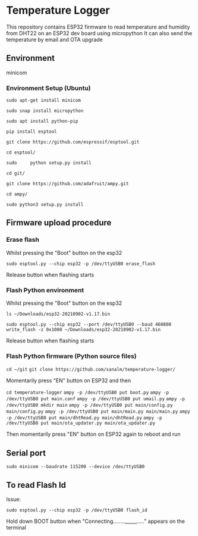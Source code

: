# Temperature Logger
This repository contains ESP32 firmware to read temperature and humidity from DHT22 on an ESP32 dev board using micropython
It can also send the temperature by email and OTA upgrade

## Environment
minicom

### Environment Setup (Ubuntu)
    sudo apt-get install minicom

    sudo snap install micropython

    sudo apt install python-pip

    pip install esptool

    git clone https://github.com/espressif/esptool.git

    cd esptool/

    sudo     python setup.py install

    cd git/

    git clone https://github.com/adafruit/ampy.git

    cd ampy/

    sudo python3 setup.py install

## Firmware upload procedure
### Erase flash

Whilst pressing the "Boot" button on the esp32

  `sudo esptool.py --chip esp32 -p /dev/ttyUSB0 erase_flash`

Release button when flashing starts

### Flash Python environment

Whilst pressing the "Boot" button on the esp32

  `ls ~/Downloads/esp32-20210902-v1.17.bin`

  `sudo esptool.py --chip esp32 --port /dev/ttyUSB0 --baud 460800 write_flash -z 0x1000 ~/Downloads/esp32-20210902-v1.17.bin` 

Release button when flashing starts

### Flash Python firmware (Python source files)
  
  `cd ~/git`
  `git clone https://github.com/sanalm/temperature-logger/`

Momentarily press "EN" button on ESP32 and then

  `cd temperature-logger`
  `ampy -p /dev/ttyUSB0 put boot.py`
  `ampy -p /dev/ttyUSB0 put main.conf`
  `ampy -p /dev/ttyUSB0 put umail.py`
  `ampy -p /dev/ttyUSB0 mkdir main`
  `ampy -p /dev/ttyUSB0 put main/config.py main/config.py`
  `ampy -p /dev/ttyUSB0 put main/main.py main/main.py`
  `ampy -p /dev/ttyUSB0 put main/dhtRead.py main/dhtRead.py`
  `ampy -p /dev/ttyUSB0 put main/ota_updater.py main/ota_updater.py` 

Then momentarily press "EN" button on ESP32 again to reboot and run

## Serial port
   `sudo minicom --baudrate 115200 --device /dev/ttyUSB0`

## To read Flash Id

Issue:

    sudo esptool.py --chip esp32 -p /dev/ttyUSB0 flash_id

Hold down BOOT button when "Connecting........_____....." appears on the terminal